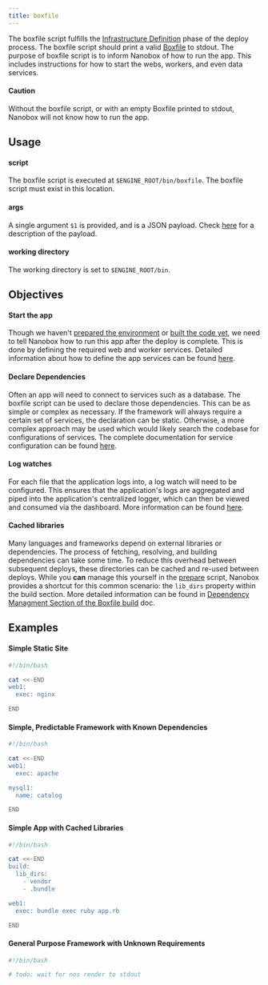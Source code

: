 ```yaml
---
title: boxfile
---
```


The boxfile script fulfills the [Infrastructure Definition](/engines/how-engines-work#infrastructure-definition) phase of the deploy process. The boxfile script should print a valid [Boxfile](/boxfile/) to stdout. The purpose of boxfile script is to inform Nanobox of how to run the app. This includes instructions for how to start the webs, workers, and even data services.

#### Caution

Without the boxfile script, or with an empty Boxfile printed to stdout, Nanobox will not know how to run the app.

## Usage

#### script

The boxfile script is executed at `$ENGINE_ROOT/bin/boxfile`. The boxfile script must exist in this location.

#### args

A single argument `$1` is provided, and is a JSON payload. Check [here](/engines/scripts/#payload) for a description of the payload.

#### working directory

The working directory is set to `$ENGINE_ROOT/bin`.

## Objectives

#### Start the app

Though we haven't [prepared the environment](/engines/how-engines-work#environment-preparation) or [built the code yet](/engines/how-engines-work#application-build), we need to tell Nanobox how to run this app after the deploy is complete. This is done by defining the required web and worker services. Detailed information about how to define the app services can be found [here](/boxfile/code-services).

#### Declare Dependencies

Often an app will need to connect to services such as a database. The boxfile script can be used to declare those dependencies. This can be as simple or complex as necessary. If the framework will always require a certain set of services, the declaration can be static. Otherwise, a more complex approach may be used which would likely search the codebase for configurations of services. The complete documentation for service configuration can be found [here](/boxfile/data-services/).

#### Log watches

For each file that the application logs into, a log watch will need to be configured. This ensures that the application's logs are aggregated and piped into the application's centralized logger, which can then be viewed and consumed via the dashboard. More information can be found [here](/getting-started/logs/).

#### Cached libraries

Many languages and frameworks depend on external libraries or dependencies. The process of fetching, resolving, and building dependencies can take some time. To reduce this overhead between subsequent deploys, these directories can be cached and re-used between deploys. While you **can** manage this yourself in the [prepare](/engines/scripts/prepare) script, Nanobox provides a shortcut for this common scenario: the `lib_dirs` property within the build section. More detailed information can be found in [Dependency Managment Section of the Boxfile build](/boxfile/build#dependency-management) doc.

## Examples

#### Simple Static Site

```bash
#!/bin/bash

cat <<-END
web1:
  exec: nginx

END
```

#### Simple, Predictable Framework with Known Dependencies

```bash
#!/bin/bash

cat <<-END
web1:
  exec: apache

mysql1:
  name: catalog

END
```

#### Simple App with Cached Libraries

```bash
#!/bin/bash

cat <<-END
build:
  lib_dirs:
    - vendor
    - .bundle

web1:
  exec: bundle exec ruby app.rb

END
```

#### General Purpose Framework with Unknown Requirements

```bash
#!/bin/bash

# todo: wait for nos render to stdout
```
